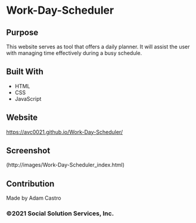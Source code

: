 # Work-Day-Scheduler


## Purpose
This website serves as tool that offers a daily planner. It will assist
the user with managing time effectively during a busy schedule. 

## Built With
* HTML
* CSS
* JavaScript

## Website
https://avc0021.github.io/Work-Day-Scheduler/

## Screenshot
(http://images/Work-Day-Scheduler_index.html)


## Contribution
Made by Adam Castro

### ©2021 Social Solution Services, Inc. 
